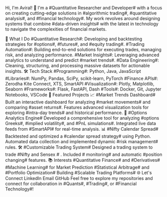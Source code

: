 Hi, I'm Aviral! 👋
I'm a #Quantitative Researcher and Developer# with a focus on creating cutting-edge solutions in #algorithmic trading#, #quantitative analysis#, and #financial technology#. My work revolves around designing systems that combine #data-driven insights# with the latest in technology to navigate the complexities of financial markets.

🚀 What I Do
#Quantitative Research#: Developing and backtesting strategies for #options#, #futures#, and #equity trading#.
#Trading Automation#: Building end-to-end solutions for executing trades, managing risk, and analyzing performance.
#Market Insights#: Leveraging advanced analytics to understand and predict #market trends#.
#Data Engineering#: Cleaning, structuring, and processing massive datasets for actionable insights.
🛠️ Tech Stack
#Programming#: Python, Java, JavaScript
#Libraries#: NumPy, Pandas, SciPy, scikit-learn, PyTorch
#Finance APIs#: Zerodha Kite Connect, XTS, SmartAPI
#Visualization#: Plotly, Matplotlib, Seaborn
#Frameworks#: Flask, FastAPI, Dash
#Tools#: Docker, Git, Jupyter Notebooks, VSCode
🌟 Featured Projects
📈 #Market Trends Dashboard#
Built an interactive dashboard for analyzing #market movements# and comparing #asset returns#.
Features advanced visualization tools for exploring #intra-day trends# and historical performance.
🤖 #Options Analytics Engine#
Developed a comprehensive tool for analyzing #options Greeks#, #implied volatility#, and #PnL simulations#.
Integrated live data feeds from #SmartAPI# for real-time analysis.
📊 #Nifty Calendar Spread#
Backtested and optimized a #calendar spread strategy# using Python.
Automated data collection and implemented dynamic #risk management# rules.
🛠️ #Customizable Trading System#
Designed a trading system to trade #Nifty and Sensex # .
Included #  monitoring# and automatic #position changing# features.
📚 Interests
#Quantitative Finance# and #Derivatives#
#Machine Learning# for Market Prediction
#Statistical Arbitrage# and #Portfolio Optimization#
Building #Scalable Trading Platforms#
🌐 Let's Connect
LinkedIn
Email
GitHub
Feel free to explore my repositories and connect for collaboration in #Quants#, #Trading#, or #Financial Technology#!
